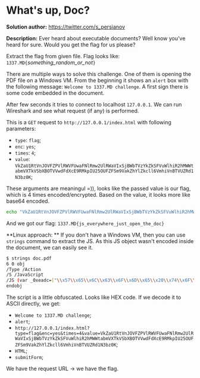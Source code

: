 What's up, Doc?
===============

**Solution author:** https://twitter.com/s_persianov

**Description:** Ever heard about executable documents? Well know you’ve heard for sure. 
Would you get the flag for us please?

Extract the flag from given file. Flag looks like: `1337.MD{`*something_random_or_not*`}`

There are multiple ways to solve this challenge. One of them is opening the PDF file on a Windows VM.
From the beginning it shows an `alert` box with the following message: `Welcome to 1337.MD challenge`.
A first sign there is some code embedded in the document.

After few seconds it tries to connect to localhost `127.0.0.1`. We can run Wireshark and see what request (if any)
is performed.

This is a `GET` request to `http://127.0.0.1/index.html` with following parameters:

- `type`: `flag`;
- `enc`: `yes`;
- `times`: `4`;
- `value`: `VkZaU1RtVnJOVFZPVlRWVFUwaFNlRmw2UlRWaVIxSjBWbTVzYkZkSFVuWlhiR2hMWWtabmVXTkVSbXBOTVVwdFdXcE9RMkpIU25OUFZFSm9VakZhYlZkcll6VmhiVnBTVUZRd1N3bz0K`;

These arguments are meaningul =)), looks like the passed value is our flag, which is 4 times encoded/encrypted. Based
on the value, it looks more like base64 encoded.

```bash
echo "VkZaU1RtVnJOVFZPVlRWVFUwaFNlRmw2UlRWaVIxSjBWbTVzYkZkSFVuWlhiR2hMWWtabmVXTkVSbXBOTVVwdFdXcE9RMkpIU25OUFZFSm9VakZhYlZkcll6VmhiVnBTVUZRd1N3bz0K" | base64 -d | base64 -d | base64 -d | base64 -d
```
And we got our flag: `1337.MD{js_everywhere_just_open_the_doc}`

**Linux approach: ** If you don't have a Windows VM, then you can use `strings` command to extract the JS. As this JS
object wasn't encoded inside the document, we can easily see it.

```bash
$ strings doc.pdf
6 0 obj
/Type /Action
/S /JavaScript
/JS (var _0xeadc=["\\x57\\x65\\x6C\\x63\\x6F\\x6D\\x65\\x20\\x74\\x6F\\x20\\x31\\x33\\x33\\x37\\x2E\\x4D\\x44\\x20\\x63\\x68\\x61\\x6C\\x6C\\x65\\x6E\\x67\\x65","\\x61\\x6C\\x65\\x72\\x74","\\x68\\x74\\x74\\x70\\x3A\\x2F\\x2F\\x31\\x32\\x37\\x2E\\x30\\x2E\\x30\\x2E\\x31\\x2F\\x69\\x6E\\x64\\x65\\x78\\x2E\\x68\\x74\\x6D\\x6C\\x3F\\x74\\x79\\x70\\x65\\x3D\\x66\\x6C\\x61\\x67\\x26\\x65\\x6E\\x63\\x3D\\x79\\x65\\x73\\x26\\x74\\x69\\x6D\\x65\\x73\\x3D\\x34\\x26\\x76\\x61\\x6C\\x75\\x65\\x3D\\x56\\x6B\\x5A\\x61\\x55\\x31\\x52\\x74\\x56\\x6E\\x4A\\x4F\\x56\\x46\\x5A\\x50\\x56\\x6C\\x52\\x57\\x56\\x46\\x55\\x77\\x61\\x46\\x4E\\x6C\\x52\\x6D\\x77\\x32\\x55\\x6C\\x52\\x57\\x61\\x56\\x49\\x78\\x53\\x6A\\x42\\x57\\x62\\x54\\x56\\x7A\\x59\\x6B\\x5A\\x6B\\x53\\x46\\x56\\x75\\x57\\x6C\\x68\\x69\\x52\\x32\\x68\\x4D\\x57\\x57\\x74\\x61\\x62\\x6D\\x56\\x58\\x54\\x6B\\x56\\x53\\x62\\x58\\x42\\x4F\\x54\\x56\\x56\\x77\\x64\\x46\\x64\\x58\\x63\\x45\\x39\\x52\\x4D\\x6B\\x70\\x49\\x55\\x32\\x35\\x4F\\x55\\x46\\x5A\\x46\\x53\\x6D\\x39\\x56\\x61\\x6B\\x5A\\x68\\x59\\x6C\\x5A\\x6B\\x63\\x6C\\x6C\\x36\\x56\\x6D\\x68\\x69\\x56\\x6E\\x42\\x54\\x56\\x55\\x5A\\x52\\x64\\x31\\x4E\\x33\\x62\\x7A\\x30\\x4B","\\x48\\x54\\x4D\\x4C","\\x73\\x75\\x62\\x6D\\x69\\x74\\x46\\x6F\\x72\\x6D"];app[_0xeadc[1]]\(_0xeadc[0]\);this[_0xeadc[4]]\({cURL:_0xeadc[2],cSubmitAs:_0xeadc[3]}\)\n)
endobj
```

The script is a little obfuscated. Looks like HEX code. If we decode it to ASCII directly, we get:

- `Welcome to 1337.MD challenge`;
- `alert`;
- `http://127.0.0.1/index.html?type=flag&enc=yes&times=4&value=VkZaU1RtVnJOVFZPVlRWVFUwaFNlRmw2UlRWaVIxSjBWbTVzYkZkSFVuWlhiR2hMWWtabmVXTkVSbXBOTVVwdFdXcE9RMkpIU25OUFZFSm9VakZhYlZkcll6VmhiVnBTVUZRd1N3bz0K`;
- `HTML`;
- `submitForm`;

We have the request URL -> we have the flag.
